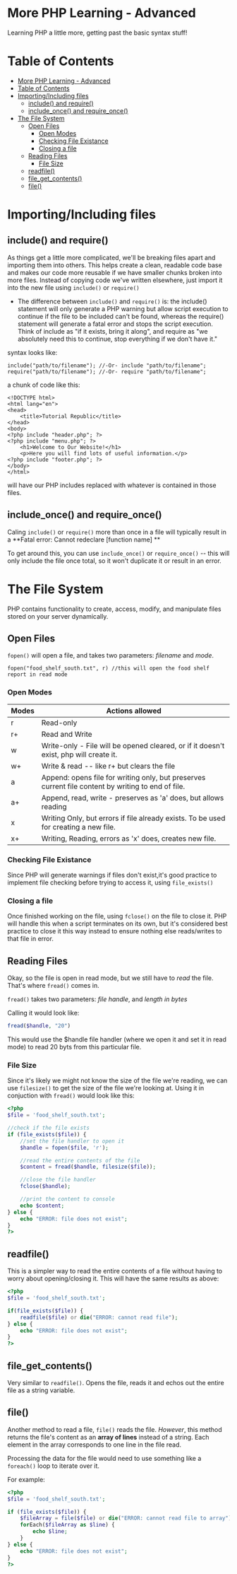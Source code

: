 # More PHP Learning - Advanced

Learning PHP a little more, getting past the basic syntax stuff!

# Table of Contents

- [More PHP Learning - Advanced](#more-php-learning---advanced)
- [Table of Contents](#table-of-contents)
- [Importing/Including files](#importingincluding-files)
  - [include() and require()](#include-and-require)
  - [include_once() and require_once()](#includeonce-and-requireonce)
- [The File System](#the-file-system)
  - [Open Files](#open-files)
    - [Open Modes](#open-modes)
    - [Checking File Existance](#checking-file-existance)
    - [Closing a file](#closing-a-file)
  - [Reading Files](#reading-files)
    - [File Size](#file-size)
  - [readfile()](#readfile)
  - [file_get_contents()](#filegetcontents)
  - [file()](#file)

# Importing/Including files

## include() and require()

As things get a little more complicated, we'll be breaking files apart and importing them into others. This helps create a clean, readable code base and makes our code more reusable if we have smaller chunks broken into more files. Instead of copying code we've written elsewhere, just import it into the new file using `include()` or `require()`

- The difference between `include()` and `require()` is: the include() statement will only generate a PHP warning but allow script execution to continue if the file to be included can't be found, whereas the require() statement will generate a fatal error and stops the script execution. Think of include as "if it exists, bring it along", and require as "we absolutely need this to continue, stop everything if we don't have it."

syntax looks like:

```
include("path/to/filename"); //-Or- include "path/to/filename";
require("path/to/filename"); //-Or- require "path/to/filename";
```

a chunk of code like this:

```
<!DOCTYPE html>
<html lang="en">
<head>
    <title>Tutorial Republic</title>
</head>
<body>
<?php include "header.php"; ?>
<?php include "menu.php"; ?>
    <h1>Welcome to Our Website!</h1>
    <p>Here you will find lots of useful information.</p>
<?php include "footer.php"; ?>
</body>
</html>
```

will have our PHP includes replaced with whatever is contained in those files.

## include_once() and require_once()

Caling `include()` or `require()` more than once in a file will typically result in a **Fatal error: Cannot redeclare [function name] **

To get around this, you can use `include_once()` or `require_once()` -- this will only include the file once total, so it won't duplicate it or result in an error.

# The File System

PHP contains functionality to create, access, modify, and manipulate files stored on your server dynamically.

## Open Files

`fopen()` will open a file, and takes two parameters: _filename_ and _mode_.

```
fopen("food_shelf_south.txt", r) //this will open the food shelf report in read mode
```

### Open Modes

| Modes | Actions allowed                                                                                    |
| ----- | -------------------------------------------------------------------------------------------------- |
| r     | Read-only                                                                                          |
| r+    | Read and Write                                                                                     |
| w     | Write-only - File will be opened cleared, or if it doesn't exist, php will create it.              |
| w+    | Write & read -- like r+ but clears the file                                                        |
| a     | Append: opens file for writing only, but preserves current file content by writing to end of file. |
| a+    | Append, read, write - preserves as 'a' does, but allows reading                                    |
| x     | Writing Only, but errors if file already exists. To be used for creating a new file.               |
| x+    | Writing, Reading, errors as 'x' does, creates new file.                                            |

### Checking File Existance

Since PHP will generate warnings if files don't exist,it's good practice to implement file checking before trying to access it, using `file_exists()`

### Closing a file

Once finished working on the file, using `fclose()` on the file to close it. PHP will handle this when a script terminates on its own, but it's considered best practice to close it this way instead to ensure nothing else reads/writes to that file in error.

## Reading Files

Okay, so the file is open in read mode, but we still have to _read_ the file. That's where `fread()` comes in.

`fread()` takes two parameters: _file handle_, and _length in bytes_

Calling it would look like:

```php
fread($handle, "20")
```

This would use the \$handle file handler (where we open it and set it in read mode) to read 20 byts from this particular file.

### File Size

Since it's likely we might not know the size of the file we're reading, we can use `filesize()` to get the size of the file we're looking at.
Using it in conjuction with `fread()` would look like this:

```php
<?php
$file = 'food_shelf_south.txt';

//check if the file exists
if (file_exists($file)) {
    //set the file handler to open it
    $handle = fopen($file, 'r');

    //read the entire contents of the file
    $content = fread($handle, filesize($file));

    //close the file handler
    fclose($handle);

    //print the content to console
    echo $content;
} else {
    echo "ERROR: file does not exist";
}
?>
```

## readfile()

This is a simpler way to read the entire contents of a file without having to worry about opening/closing it. This will have the same results as above:

```php
<?php
$file = 'food_shelf_south.txt';

if(file_exists($file)) {
    readfile($file) or die("ERROR: cannot read file");
} else {
    echo "ERROR: file does not exist";
}
?>
```

## file_get_contents()

Very similar to `readfile()`. Opens the file, reads it and echos out the entire file as a string variable.

## file()

Another method to read a file, `file()` reads the file. _However_, this method returns the file's content as an **array of lines** instead of a string. Each element in the array corresponds to one line in the file read.

Processing the data for the file would need to use something like a `foreach()` loop to iterate over it.

For example:

```php
<?php
$file = 'food_shelf_south.txt';

if (file_exists($file)) {
    $fileArray = file($file) or die("ERROR: cannot read file to array");
    forEach($fileArray as $line) {
        echo $line;
    }
} else {
    echo "ERROR: file does not exist";
}
?>
```
